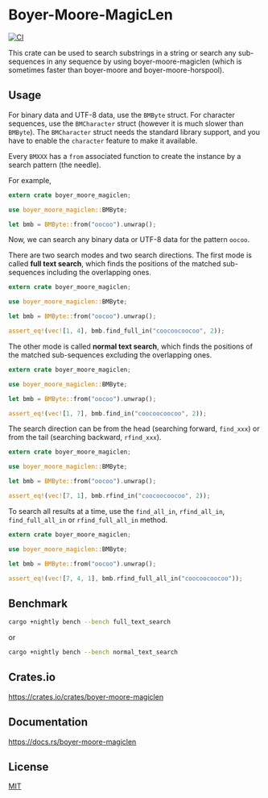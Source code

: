 Boyer-Moore-MagicLen
====================

[![CI](https://github.com/magiclen/boyer-moore-magiclen/actions/workflows/ci.yml/badge.svg)](https://github.com/magiclen/boyer-moore-magiclen/actions/workflows/ci.yml)

This crate can be used to search substrings in a string or search any sub-sequences in any sequence by using boyer-moore-magiclen (which is sometimes faster than boyer-moore and boyer-moore-horspool).

## Usage

For binary data and UTF-8 data, use the `BMByte` struct. For character sequences, use the `BMCharacter` struct (however it is much slower than `BMByte`). The `BMCharacter` struct needs the standard library support, and you have to enable the `character` feature to make it available.

Every `BMXXX` has a `from` associated function to create the instance by a search pattern (the needle).

For example,

```rust
extern crate boyer_moore_magiclen;

use boyer_moore_magiclen::BMByte;

let bmb = BMByte::from("oocoo").unwrap();
```

Now, we can search any binary data or UTF-8 data for the pattern `oocoo`.

There are two search modes and two search directions. The first mode is called **full text search**, which finds the positions of the matched sub-sequences including the overlapping ones.

```rust
extern crate boyer_moore_magiclen;

use boyer_moore_magiclen::BMByte;

let bmb = BMByte::from("oocoo").unwrap();

assert_eq!(vec![1, 4], bmb.find_full_in("coocoocoocoo", 2));
```

The other mode is called **normal text search**, which finds the positions of the matched sub-sequences excluding the overlapping ones.

```rust
extern crate boyer_moore_magiclen;

use boyer_moore_magiclen::BMByte;

let bmb = BMByte::from("oocoo").unwrap();

assert_eq!(vec![1, 7], bmb.find_in("coocoocoocoo", 2));
```

The search direction can be from the head (searching forward, `find_xxx`) or from the tail (searching backward, `rfind_xxx`).

```rust
extern crate boyer_moore_magiclen;

use boyer_moore_magiclen::BMByte;

let bmb = BMByte::from("oocoo").unwrap();

assert_eq!(vec![7, 1], bmb.rfind_in("coocoocoocoo", 2));
```

To search all results at a time, use the `find_all_in`, `rfind_all_in`, `find_full_all_in` or `rfind_full_all_in` method.

```rust
extern crate boyer_moore_magiclen;

use boyer_moore_magiclen::BMByte;

let bmb = BMByte::from("oocoo").unwrap();

assert_eq!(vec![7, 4, 1], bmb.rfind_full_all_in("coocoocoocoo"));
```

## Benchmark

```bash
cargo +nightly bench --bench full_text_search
```

or

```bash
cargo +nightly bench --bench normal_text_search
```

## Crates.io

https://crates.io/crates/boyer-moore-magiclen

## Documentation

https://docs.rs/boyer-moore-magiclen

## License

[MIT](LICENSE)